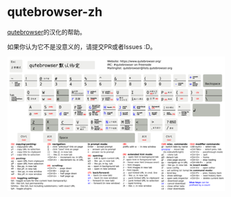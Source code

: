# qutebrowser-zh

[qutebrowser](https://github.com/qutebrowser/qutebrowser/releases)的汉化的帮助。

如果你认为它不是没意义的，请提交PR或者Issues :D。

![qutebrowser.png](qutebrowser.png)
